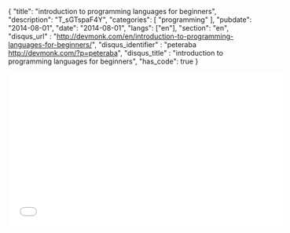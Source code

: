 {
    "title": "introduction to programming languages for beginners",
    "description": "T_sGTspaF4Y",
    "categories": [
        "programming"
    ],
    "pubdate": "2014-08-01",
    "date": "2014-08-01",
    "langs": ["en"],
    "section": "en",
    "disqus_url" : "http://devmonk.com/en/introduction-to-programming-languages-for-beginners/",
    "disqus_identifier" : "peteraba http://devmonk.com/?p=peteraba",
    "disqus_title" : "introduction to programming languages for beginners",
    "has_code": true
}
<iframe width="560" height="315" src="//www.youtube.com/embed/5pOxlazS3zs" frameborder="0" allowfullscreen></iframe>